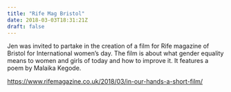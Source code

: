 ```yaml
---
title: "Rife Mag Bristol"
date: 2018-03-03T18:31:21Z
draft: false
---
```


Jen was invited to partake in the creation of a film for Rife magazine of Bristol for International women’s day. The film is about what gender equality means to women and girls of today and how to improve it. It features a poem by Malaika Kegode. 

https://www.rifemagazine.co.uk/2018/03/in-our-hands-a-short-film/ 


